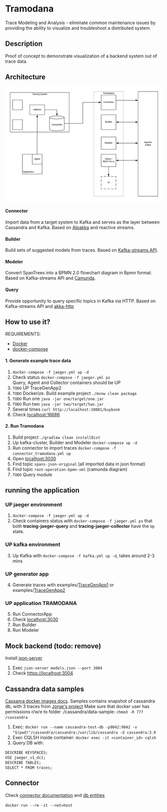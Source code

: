 # Tramodana

Trace Modeling and Analysis - 
eliminate common maintenance issues by providing the ability to visualize and troubleshoot a distributed system.


## Description
Proof of concept to demonstrate visualization of a backend system out of trace data.
## Architecture
![tramodana-architecture](./architecture.png)
#### Connector 
Import data from a target system to Kafka and serves as the layer between Cassandra and Kafka.
Based on [Alpakka](https://github.com/akka/alpakka) and reactive streams.
#### Builder
Build sets of suggested models from traces. 
Based on [Kafka-streams API](https://kafka.apache.org/documentation/streams/).
#### Modeler
Convert SpanTrees into a BPMN 2.0 flowchart diagram in Bpmn format.
Based on Kafka-streams API and [Camunda](https://camunda.com/).
#### Query
Provide opportunity to query specific topics in Kafka via HTTP. 
Based on Kafka-streams API and [akka-http](https://github.com/akka/akka-http)

## How to use it?
REQUIREMENTS: 
* [Docker](https://docs.docker.com/install/)  
* [docker-compose](https://docs.docker.com/compose/install/)

#### 1. Generate example trace data
1. `docker-compose -f jaeger.yml up -d`
2. Check status `docker-compose -f jaeger.yml ps`  
Query, Agent and Collector containers should be UP
3. `TODO` UP TraceGenApp2
4. `TODO` Dockerize. Build example project `./mvnw clean package` 
5. `TODO` Run one `java -jar one/target/one.jar`
6. `TODO` Run two `java -jar two/target/two.jar`
7. Several times `curl http://localhost:10081/buybook`
8. Check [localhost:16686](http://localhost:16686/)

#### 2. Run Tramodana
1. Build project `./gradlew clean installDist`
2. Up kafka-cluster, Builder and Modeler `docker-compose up -d`
3. Run connector to import traces `docker-compose -f connector_tramodana.yml up`
4. Open [localhost:3030](http://localhost:3030)
5. Find topic `spans-json-original` (all imported data in json format)
6. Find topic `root-operation-bpmn-xml` (camunda diagram)
7. `TODO` Query module
















## running the application
### UP jaeger environment
1. `docker-compose -f jaeger.yml up -d`  
2. Check containers status with `docker-compose -f jaeger.yml ps` that both **tracing-jaeger-query** and **tracing-jaeger-collector** have the `Up` state. 

### UP kafka environment
3. Up Kafka with `docker-compose -f kafka.yml up -d`, takes around 2-3 mins
### UP generator app
4. Generate traces with examples/[TraceGenApp1](https://github.com/NikitaZhevnitskiy/TraceGenApp1) 
or examples/[TraceGenApp2](https://github.com/NikitaZhevnitskiy/TraceGenApp2)
### UP application TRAMODANA
5. Run ConnectorApp
6. Check [localhost:3030](http://localhost:3030)
7. Run Builder
8. Run Modeler


## Mock backend (todo: remove)
Install [json-server](https://github.com/typicode/json-server)
1. Exec `json-server models.json --port 3004`
2. Check [https://localhost:3004](https://localhost:3004)

## Cassandra data samples
[Cassanra docker images docs](https://hub.docker.com/_/cassandra/).
Samples contains snapshot of cassandra db, with 3 traces from [Jorge's project](https://github.com/jeqo/poc-opentrancing-jvm)
Make sure that docker user has permissions r/w/e to folder ./cassandra/data-sample: `chmod -R 777 /cassandra`
1. Exec: `docker run --name cassandra-test-db -p9042:9042 -v "$(pwd)"/cassandra/cassandra:/var/lib/cassandra -d cassandra:3.9` 
2. Exec CQLSH inside container: `docker exec -it <container_id> cqlsh`
3. Query DB with:

```mysql
DESCRIBE KEYSPACES;
USE jaeger_v1_dc1;
DESCRIBE TABLES;
SELECT * FROM traces;
```

## Connector
Check [connector documentation](./cassandra/connector.md) and [db entities](./cassandra/entities.md)

`docker run --rm -it --net=host`
